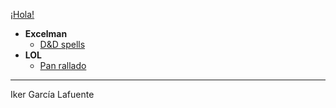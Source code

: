[¡Hola!](https://ikergl.github.io/hola.html)

- **Excelman**
  - [D&D spells](https://ikergl.github.io/d&d_spells.html)
- **LOL**
  - [Pan rallado](https://ikergl.github.io/pan_rallado.html)

___
Iker García Lafuente
